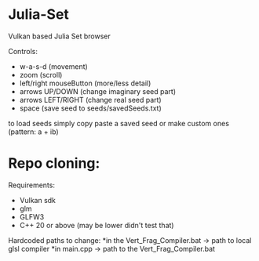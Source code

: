 # Julia-Set
Vulkan based Julia Set browser

Controls:
* w-a-s-d (movement)
* zoom (scroll)
* left/right mouseButton (more/less detail)
* arrows UP/DOWN (change imaginary seed part)
* arrows LEFT/RIGHT (change real seed part)
* space (save seed to seeds/savedSeeds.txt)

to load seeds simply copy paste a saved seed or make custom ones (pattern: a + ib)

# Repo cloning: 
 
Requirements:
* Vulkan sdk
* glm
* GLFW3
* C++ 20 or above (may be lower didn't test that)

Hardcoded paths to change:
*in the Vert_Frag_Compiler.bat -> path to local glsl compiler
*in main.cpp -> path to the Vert_Frag_Compiler.bat
